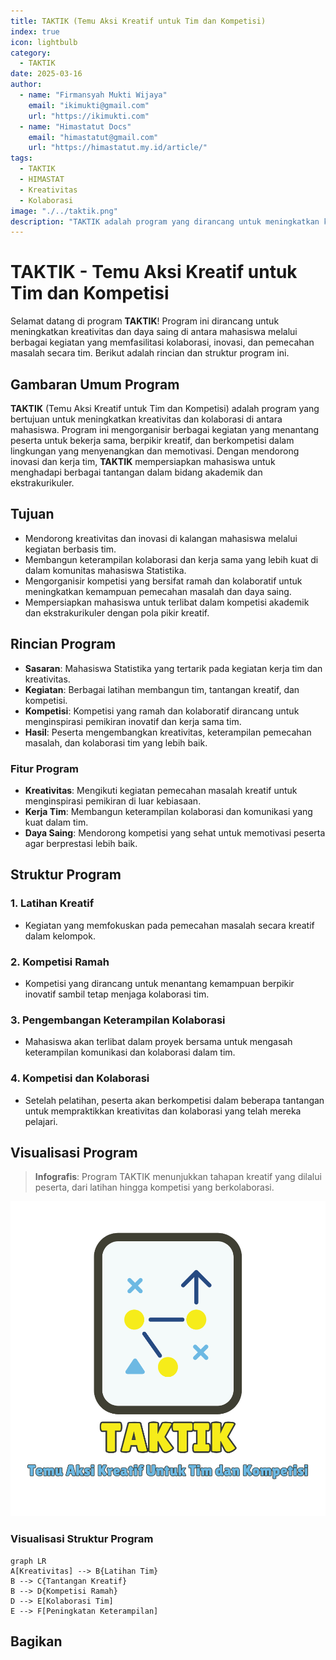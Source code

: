 ```yaml
--- 
title: TAKTIK (Temu Aksi Kreatif untuk Tim dan Kompetisi)
index: true
icon: lightbulb
category:
  - TAKTIK
date: 2025-03-16
author:
  - name: "Firmansyah Mukti Wijaya"
    email: "ikimukti@gmail.com"
    url: "https://ikimukti.com"
  - name: "Himastatut Docs"
    email: "himastatut@gmail.com"
    url: "https://himastatut.my.id/article/"
tags:
  - TAKTIK
  - HIMASTAT
  - Kreativitas
  - Kolaborasi
image: "./../taktik.png"
description: "TAKTIK adalah program yang dirancang untuk meningkatkan kreativitas dan daya saing di antara mahasiswa melalui berbagai kegiatan yang memfasilitasi kolaborasi, inovasi, dan pemecahan masalah secara tim."
--- 
```


# TAKTIK - Temu Aksi Kreatif untuk Tim dan Kompetisi

Selamat datang di program **TAKTIK**! Program ini dirancang untuk meningkatkan kreativitas dan daya saing di antara mahasiswa melalui berbagai kegiatan yang memfasilitasi kolaborasi, inovasi, dan pemecahan masalah secara tim. Berikut adalah rincian dan struktur program ini.

## Gambaran Umum Program

**TAKTIK** (Temu Aksi Kreatif untuk Tim dan Kompetisi) adalah program yang bertujuan untuk meningkatkan kreativitas dan kolaborasi di antara mahasiswa. Program ini mengorganisir berbagai kegiatan yang menantang peserta untuk bekerja sama, berpikir kreatif, dan berkompetisi dalam lingkungan yang menyenangkan dan memotivasi. Dengan mendorong inovasi dan kerja tim, **TAKTIK** mempersiapkan mahasiswa untuk menghadapi berbagai tantangan dalam bidang akademik dan ekstrakurikuler.

## Tujuan
- Mendorong kreativitas dan inovasi di kalangan mahasiswa melalui kegiatan berbasis tim.
- Membangun keterampilan kolaborasi dan kerja sama yang lebih kuat di dalam komunitas mahasiswa Statistika.
- Mengorganisir kompetisi yang bersifat ramah dan kolaboratif untuk meningkatkan kemampuan pemecahan masalah dan daya saing.
- Mempersiapkan mahasiswa untuk terlibat dalam kompetisi akademik dan ekstrakurikuler dengan pola pikir kreatif.

## Rincian Program
- **Sasaran**: Mahasiswa Statistika yang tertarik pada kegiatan kerja tim dan kreativitas.
- **Kegiatan**: Berbagai latihan membangun tim, tantangan kreatif, dan kompetisi.
- **Kompetisi**: Kompetisi yang ramah dan kolaboratif dirancang untuk menginspirasi pemikiran inovatif dan kerja sama tim.
- **Hasil**: Peserta mengembangkan kreativitas, keterampilan pemecahan masalah, dan kolaborasi tim yang lebih baik.

### Fitur Program
- **Kreativitas**: Mengikuti kegiatan pemecahan masalah kreatif untuk menginspirasi pemikiran di luar kebiasaan.
- **Kerja Tim**: Membangun keterampilan kolaborasi dan komunikasi yang kuat dalam tim.
- **Daya Saing**: Mendorong kompetisi yang sehat untuk memotivasi peserta agar berprestasi lebih baik.

## Struktur Program
### 1. **Latihan Kreatif**
- Kegiatan yang memfokuskan pada pemecahan masalah secara kreatif dalam kelompok.

### 2. **Kompetisi Ramah**
- Kompetisi yang dirancang untuk menantang kemampuan berpikir inovatif sambil tetap menjaga kolaborasi tim.

### 3. **Pengembangan Keterampilan Kolaborasi**
- Mahasiswa akan terlibat dalam proyek bersama untuk mengasah keterampilan komunikasi dan kolaborasi dalam tim.

### 4. **Kompetisi dan Kolaborasi**
- Setelah pelatihan, peserta akan berkompetisi dalam beberapa tantangan untuk mempraktikkan kreativitas dan kolaborasi yang telah mereka pelajari.

## Visualisasi Program

> **Infografis**: Program TAKTIK menunjukkan tahapan kreatif yang dilalui peserta, dari latihan hingga kompetisi yang berkolaborasi.

![Infografis TAKTIK](taktik.png)

### Visualisasi Struktur Program

```mermaid
graph LR
A[Kreativitas] --> B{Latihan Tim}
B --> C{Tantangan Kreatif}
B --> D{Kompetisi Ramah}
D --> E[Kolaborasi Tim]
E --> F[Peningkatan Keterampilan]
```


## Bagikan
<Share colorful />
<GitContributors />
<GitChangelog />